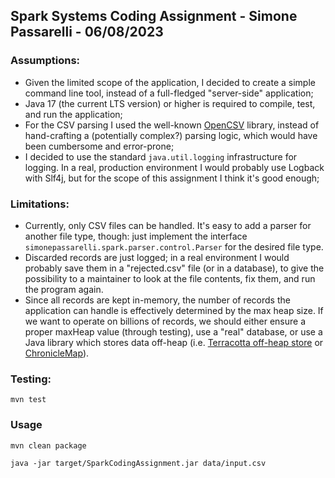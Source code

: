 ## Spark Systems Coding Assignment - Simone Passarelli - 06/08/2023

### Assumptions:
* Given the limited scope of the application, I decided to create a simple command line tool, instead of a full-fledged "server-side" application;
* Java 17 (the current LTS version) or higher is required to compile, test, and run the application;
* For the CSV parsing I used the well-known [OpenCSV](https://opencsv.sourceforge.net) library, instead of hand-crafting a (potentially complex?) parsing logic, which would have been cumbersome and error-prone;
* I decided to use the standard `java.util.logging` infrastructure for logging. In a real, production environment I would probably use Logback with Slf4j, but for the scope of this assignment I think it's good enough;

### Limitations:
* Currently, only CSV files can be handled. It's easy to add a parser for another file type, though: just implement the interface `simonepassarelli.spark.parser.control.Parser` for the desired file type.
* Discarded records are just logged; in a real environment I would probably save them in a "rejected.csv" file (or in a database), to give the possibility to a maintainer to look at the file contents, fix them, and run the program again.
* Since all records are kept in-memory, the number of records the application can handle is effectively determined by the max heap size. If we want to operate on billions of records, we should either ensure a proper maxHeap value (through testing), use a "real" database, or use a Java library which stores data off-heap (i.e. [Terracotta off-heap store](https://github.com/Terracotta-OSS/offheap-store) or [ChronicleMap](https://github.com/OpenHFT/Chronicle-Map)).

### Testing:
`mvn test`

### Usage
`mvn clean package`

`java -jar target/SparkCodingAssignment.jar data/input.csv`
